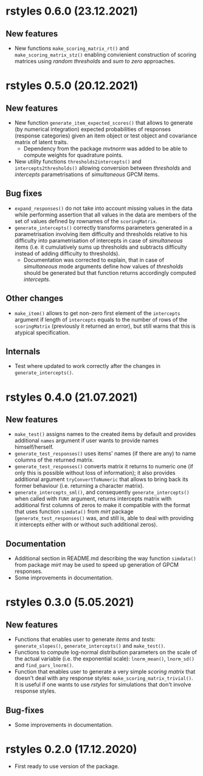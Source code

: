 # rstyles 0.6.0 (23.12.2021)

## New features

- New functions `make_scoring_matrix_rt()` and `make_scoring_matrix_stz()` enabling convienient construction of scoring matrices using *random thresholds* and *sum to zero* approaches.

# rstyles 0.5.0 (20.12.2021)

## New features

- New function `generate_item_expected_scores()` that allows to generate (by numerical integration) expected probabilities of responses (response categories) given an item object or test object and covariance matrix of latent traits.
  - Dependency from the package *mvtnorm* was added to be able to compute weights for quadrature points.
- New utility functions `thresholds2intercepts()` and `intercepts2thresholds()` allowing conversion between *thresholds* and *intercepts* parametrisations of *simultaneous* GPCM items.

## Bug fixes

- `expand_responses()` do not take into account missing values in the data while performing assertion that all values in the data are members of the set of values defined by rownames of the `scoringMatrix`.
- `generate_intercepts()` correctly transforms parameters generated in a parametrisation involving item difficulty and thresholds relative to his difficulty into parametrisation of intercepts in case of *simultaneous* items (i.e. it cumulatively sums up thresholds and subtracts difficulty instead of adding difficulty to thresholds).
  - Documentation was corrected to explain, that in case of *simultaneous* mode arguments define how values of *thresholds* should be generated but that function returns accordingly computed *intercepts*.

## Other changes

- `make_item()` allows to get non-zero first element of the `intercepts` argument if length of `intercepts` equals to the number of rows of the `scoringMatrix` (previously it returned an error), but still warns that this is atypical specification.

## Internals

- Test where updated to work correctly after the changes in `generate_intercepts()`.

# rstyles 0.4.0 (21.07.2021)

## New features

- `make_test()` assigns names to the created items by default and provides additional `names` argument if user wants to provide names himself/herself.
- `generate_test_responses()` uses items' names (if there are any) to name columns of the returned matrix.
- `generate_test_responses()` converts matrix it returns to numeric one (if only this is possible without loss of information); it also provides additional argument `tryConvertToNumeric` that allows to bring back its former behaviour (i.e. returning a character matrix).
- `generate_intercepts_sml()`, and consequently `generate_intercepts()` when called with `FUNt` argument, returns intercepts matrix with additional first columns of zeros to make it compatible with the format that uses function `simdata()` from *mirt* package (`generate_test_responses()` was, and still is, able to deal with providing it intercepts either with or without such additional zeros).

## Documentation

- Additional section in README.md describing the way function `simdata()` from package *mirt* may be used to speed up generation of GPCM responses.
- Some improvements in documentation.

# rstyles 0.3.0 (5.05.2021)

## New features

- Functions that enables user to generate *items* and *tests*: `generate_slopes()`, `generate_intercepts()` and `make_test()`.
- Functions to compute log-normal distribution parameters on the scale of the actual variable (i.e. the exponential scale): `lnorm_mean()`, `lnorm_sd()` and `find_pars_lnorm()`.
- Function that enables user to generate a very simple *scoring matrix* that doesn't deal with any response styles: `make_scoring_matrix_trivial()`. It is useful if one wants to use *rstyles* for simulations that don't involve response styles.

## Bug-fixes

- Some improvements in documentation.

# rstyles 0.2.0 (17.12.2020)

- First ready to use version of the package.
